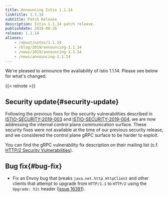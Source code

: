 ```yaml
---
title: Announcing Istio 1.1.14
linktitle: 1.1.14
subtitle: Patch Release
description: Istio 1.1.14 patch release.
publishdate: 2019-08-26
release: 1.1.14
aliases:
    - /about/notes/1.1.14
    - /blog/2019/announcing-1.1.14
    - /news/2019/announcing-1.1.14
    - /news/announcing-1.1.14
---
```


We're pleased to announce the availability of Istio 1.1.14. Please see below for what's changed.

{{< relnote >}}

## Security update{#security-update}

Following the previous fixes for the security vulnerabilities described in [ISTIO-SECURITY-2019-003](/news/security/istio-security-2019-003/)
and [ISTIO-SECURITY-2019-004](/news/security/istio-security-2019-004/), we are now addressing the internal control plane communication surface. These security fixes were not available at the time of our previous security release, and we considered the control plane gRPC surface to be harder to exploit.

You can find the gRPC vulnerability fix description on their mailing list (c.f.
[HTTP/2 Security Vulnerabilities](https://groups.google.com/forum/#!topic/grpc-io/w5jPamxdda4)).

## Bug fix{#bug-fix}

- Fix an Envoy bug that breaks `java.net.http.HttpClient` and other clients that attempt to upgrade from `HTTP/1.1` to `HTTP/2` using the `Upgrade: h2c` header ([Issue 16391](https://github.com/istio/istio/issues/16391)).
